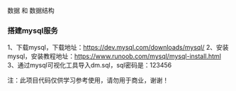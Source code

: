 数据 和 数据结构

### 搭建mysql服务
1、下载mysql，下载地址：https://dev.mysql.com/downloads/mysql/
2、安装mysql，安装教程地址：https://www.runoob.com/mysql/mysql-install.html
3、通过mysql可视化工具导入dm.sql，sql密码是：123456

注：此项目代码仅供学习参考使用，请勿用于商业，谢谢！